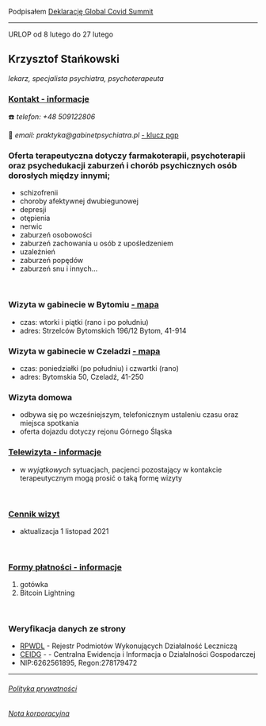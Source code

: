 Podpisałem [Deklarację Global Covid Summit](https://doctorsandscientistsdeclaration.org/)
<hr>
URLOP od 8 lutego do 27 lutego
<br>

## Krzysztof Stańkowski
*lekarz, specjalista psychiatra, psychoterapeuta*

### [Kontakt - informacje](/instrukcja.md)
☎️ _telefon: +48 509122806_

📧 _email: praktyka@gabinetpsychiatra.pl_ [ - klucz pgp](https://gabinetpsychiatra.pl/pgp) 


### Oferta terapeutyczna dotyczy farmakoterapii, psychoterapii oraz psychedukacji zaburzeń i chorób psychicznych osób dorosłych między innymi;
- schizofrenii
- choroby afektywnej dwubiegunowej
- depresji
- otępienia
- nerwic
- zaburzeń osobowości
- zaburzeń zachowania u osób z upośledzeniem
- uzależnień
- zaburzeń popędów
- zaburzeń snu i innych...

<br>

### Wizyta w gabinecie w Bytomiu  [ - mapa](https://www.openstreetmap.org/node/7660154838#map=16/50.3878/18.8818)
- czas: wtorki i piątki (rano i po południu)
- adres: Strzelców Bytomskich 196/12 Bytom, 41-914

### Wizyta w gabinecie w Czeladzi [ - mapa](https://www.openstreetmap.org/node/7660184231#map=17/50.31934/19.06871)
- czas: poniedziałki (po południu) i czwartki (rano)
- adres: Bytomskia 50, Czeladź, 41-250

### Wizyta domowa
- odbywa się po wcześniejszym, telefonicznym ustaleniu czasu oraz miejsca spotkania
- oferta dojazdu dotyczy rejonu Górnego Śląska

### [Telewizyta - informacje](/tele.md)
- w _wyjątkowych_ sytuacjach, pacjenci pozostający w kontakcie terapeutycznym mogą prosić o taką formę wizyty

<br>

### [Cennik wizyt](/cennik.md)
- aktualizacja 1 listopad 2021

<br>

### [Formy płatności - informacje](/platnosci.md)
1. gotówka
2. Bitcoin Lightning
<br>

### Weryfikacja danych ze strony ###
- [RPWDL](https://rpwdl.ezdrowie.gov.pl/RPZ/DetailsConfirm?registryNumber=000000048335&Id=49246) - Rejestr Podmiotów Wykonujących Działalność Leczniczą
- [CEIDG](https://prod.ceidg.gov.pl/ceidg/ceidg.public.ui/Search.aspx) -  - Centralna Ewidencja i Informacja o Działalności Gospodarczej
- NIP:6262561895, Regon:278179472

<hr>

###### [Polityka prywatności](/prywatnosc.md)
###### [Nota korporacyjna](/nota.md)
